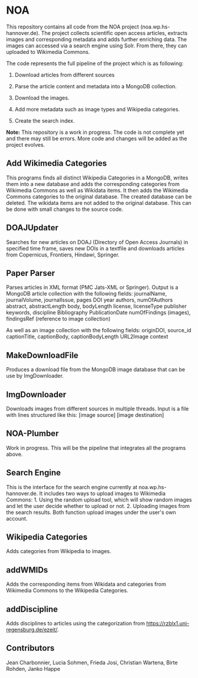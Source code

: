 # NOA
This repository contains all code from the NOA project (noa.wp.hs-hannover.de). The project collects scientific open access articles, extracts images and corresponding metadata and adds further enriching data. The images can accessed via a search engine using Solr. From there, they can uploaded to Wikimedia Commons.

The code represents the full pipeline of the project which is as following:

1. Download articles from different sources

2. Parse the article content and metadata into a MongoDB collection.

3. Download the images.

4. Add more metadata such as image types and Wikipedia categories.

5. Create the search index.


**Note:** This repository is a work in progress. The code is not complete yet and there may still be errors. More code and changes will be added as the project evolves.

## Add Wikimedia Categories
This programs finds all distinct Wikipedia Categories in a MongoDB, writes them into a new database and adds the corresponding categories from Wikimedia Commons as well as Wikidata items. It then adds the Wikimedia Commons categories to the original database. The created database can be deleted. The wikidata items are not added to the original database. This can be done with small changes to the source code.

## DOAJUpdater
Searches for new articles on DOAJ (Directory of Open Access Journals) in specified time frame, saves new DOIs in a textfile and downloads articles from Copernicus, Frontiers, Hindawi, Springer.

## Paper Parser
Parses articles in XML format (PMC Jats-XML or Springer). Output is a MongoDB article collection with the following fields:
journalName, journalVolume, journalIssue, pages
DOI
year
authors, numOfAuthors
abstract, abstractLength
body, bodyLength
license, licenseType
publisher
keywords, discipline
Bibliography
PublicationDate
numOfFindings (images), findingsRef (reference to image collection)

As well as an image collection with the following fields:
originDOI, source_id
captionTitle, captionBody, captionBodyLength
URL2Image
context


## MakeDownloadFile
Produces a download file from the MongoDB image database that can be use by ImgDownloader.

## ImgDownloader
Downloads images from different sources in multiple threads. Input is a file with lines structured like this: [image source] [image destination]

## NOA-Plumber
Work in progress. This will be the pipeline that integrates all the programs above.

## Search Engine
This is the interface for the search engine currently at noa.wp.hs-hannover.de. It includes two ways to upload images to Wikimedia Commons: 1. Using the random upload tool, which will show random images and let the user decide whether to upload or not. 2. Uploading images from the search results. Both function upload images under the user's own account.

## Wikipedia Categories
Adds categories from Wikipedia to images.

## addWMIDs
Adds the corresponding items from Wikidata and categories from Wikimedia Commons to the Wikipedia Categories.

## addDiscipline
Adds disciplines to articles using the categorization from https://rzblx1.uni-regensburg.de/ezeit/.



## Contributors
Jean Charbonnier, Lucia Sohmen, Frieda Josi, Christian Wartena, Birte Rohden, Janko Happe
